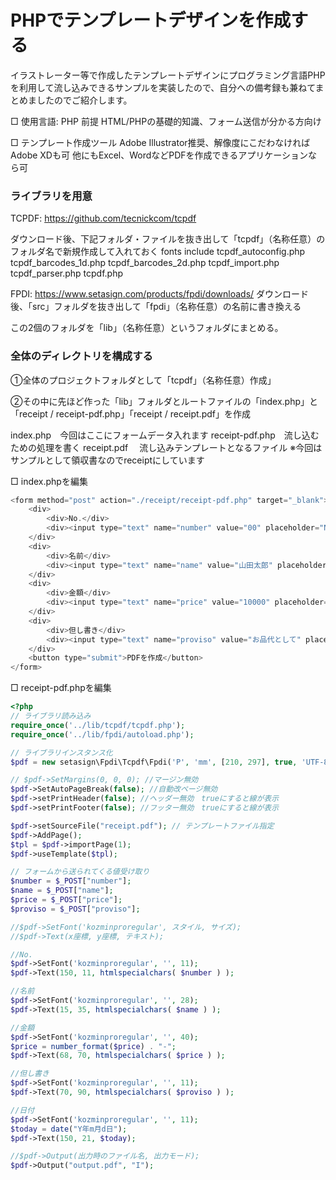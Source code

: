 # PHPでテンプレートデザインを作成する

イラストレーター等で作成したテンプレートデザインにプログラミング言語PHPを利用して流し込みできるサンプルを実装したので、自分への備考録も兼ねてまとめましたのでご紹介します。


□ 使用言語: PHP
前提 HTML/PHPの基礎的知識、フォーム送信が分かる方向け

□ テンプレート作成ツール
Adobe Illustrator推奨、解像度にこだわなければAdobe XDも可
他にもExcel、WordなどPDFを作成できるアプリケーションなら可


### ライブラリを用意
TCPDF: https://github.com/tecnickcom/tcpdf

ダウンロード後、下記フォルダ・ファイルを抜き出して「tcpdf」（名称任意）のフォルダ名で新規作成して入れておく
fonts
include
tcpdf_autoconfig.php
tcpdf_barcodes_1d.php
tcpdf_barcodes_2d.php
tcpdf_import.php
tcpdf_parser.php
tcpdf.php


FPDI: https://www.setasign.com/products/fpdi/downloads/
ダウンロード後、「src」フォルダを抜き出して「fpdi」（名称任意）の名前に書き換える

この2個のフォルダを「lib」（名称任意）というフォルダにまとめる。


### 全体のディレクトリを構成する

①全体のプロジェクトフォルダとして「tcpdf」（名称任意）作成」

②その中に先ほど作った「lib」フォルダとルートファイルの「index.php」と「receipt / receipt-pdf.php」「receipt / receipt.pdf」を作成

index.php　今回はここにフォームデータ入れます
receipt-pdf.php　流し込むための処理を書く
receipt.pdf 　流し込みテンプレートとなるファイル
※今回はサンプルとして領収書なのでreceiptにしています

□ index.phpを編集

```php
<form method="post" action="./receipt/receipt-pdf.php" target="_blank">
    <div>
        <div>No.</div>
        <div><input type="text" name="number" value="00" placeholder="No." required></div>
    </div>
    <div>
        <div>名前</div>
        <div><input type="text" name="name" value="山田太郎" placeholder="お名前" required></div>
    </div>
    <div>
        <div>金額</div>
        <div><input type="text" name="price" value="10000" placeholder="金額" required></div>
    </div>
    <div>
        <div>但し書き</div>
        <div><input type="text" name="proviso" value="お品代として" placeholder="但し書き" required></div>
    </div>
    <button type="submit">PDFを作成</button>
</form>
```

□ receipt-pdf.phpを編集

```php
<?php
// ライブラリ読み込み
require_once('../lib/tcpdf/tcpdf.php');
require_once('../lib/fpdi/autoload.php');

// ライブラリインスタンス化
$pdf = new setasign\Fpdi\Tcpdf\Fpdi('P', 'mm', [210, 297], true, 'UTF-8', false);

// $pdf->SetMargins(0, 0, 0); //マージン無効
$pdf->SetAutoPageBreak(false); //自動改ページ無効
$pdf->setPrintHeader(false); //ヘッダー無効　trueにすると線が表示
$pdf->setPrintFooter(false); //フッター無効　trueにすると線が表示

$pdf->setSourceFile("receipt.pdf"); // テンプレートファイル指定
$pdf->AddPage();
$tpl = $pdf->importPage(1);
$pdf->useTemplate($tpl);

// フォームから送られてくる値受け取り
$number = $_POST["number"];
$name = $_POST["name"];
$price = $_POST["price"];
$proviso = $_POST["proviso"];

//$pdf->SetFont('kozminproregular', スタイル, サイズ);
//$pdf->Text(x座標, y座標, テキスト);

//No.
$pdf->SetFont('kozminproregular', '', 11);
$pdf->Text(150, 11, htmlspecialchars( $number ) );

//名前
$pdf->SetFont('kozminproregular', '', 28);
$pdf->Text(15, 35, htmlspecialchars( $name ) );

//金額
$pdf->SetFont('kozminproregular', '', 40);
$price = number_format($price) . "-";
$pdf->Text(68, 70, htmlspecialchars( $price ) );

//但し書き
$pdf->SetFont('kozminproregular', '', 11);
$pdf->Text(70, 90, htmlspecialchars( $proviso ) );

//日付
$pdf->SetFont('kozminproregular', '', 11);
$today = date("Y年m月d日");
$pdf->Text(150, 21, $today);

//$pdf->Output(出力時のファイル名, 出力モード);
$pdf->Output("output.pdf", "I");
```